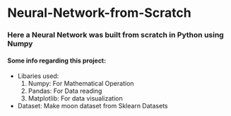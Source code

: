 # Neural-Network-from-Scratch
### Here a Neural Network was built from scratch in Python using Numpy


#### Some info regarding this project:
* Libaries used:
  1. Numpy: For Mathematical Operation
  2. Pandas: For Data reading
  3. Matplotlib: For data visualization
* Dataset: Make moon dataset from Sklearn Datasets

